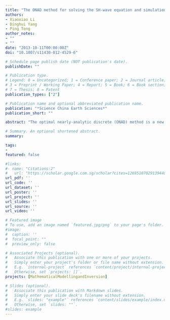 ```yaml
---
title: "The ONAD method for solving the SH-wave equation and simulation of the SH-wave propagation in the Earth’s mantle"
authors:
- Xiaoxiao Li
- Dinghui Yang
- Ping Tong
author_notes:
- ""
- ""
date: "2013-10-11T00:00:00Z"
doi: "10.1007/s11430-012-4529-6"

# Schedule page publish date (NOT publication's date).
publishDate: ""

# Publication type.
# Legend: 0 = Uncategorized; 1 = Conference paper; 2 = Journal article;
# 3 = Preprint / Working Paper; 4 = Report; 5 = Book; 6 = Book section;
# 7 = Thesis; 8 = Patent
publication_types: ["2"]

# Publication name and optional abbreviated publication name.
publication: "*Science China Earth Sciences*"
publication_short: ""

abstract: "The optimal nearly-analytic discrete (ONAD) method is a new numerical method developed in recent years for solving the wave equation. Compared with other methods, such as popularly-used finite-difference methods, the ONAD method can effectively suppress the numerical dispersion when coarse grids are used. In this paper, the ONAD method is extended to solve the 2-dimensional SH-wave equation in the spherical coordinates. To investigate the accuracy and the efficiency of the ONAD method, we compare the numerical results calculated by the ONAD method and other methods for both the homogeneous model and the inhomogeneous IASP91 model. The comparisons indicate that the ONAD method for solving the SH-wave equation in the spherical coordinates has the advantages of less numerical dispersion, small memory requirement for computer codes, and fast calculation. As an application, we use the ONAD method to simulate the SH-wave propagating between the Earth’s surface and the core-mantle boundary (CMB). Meanwhile, we investigate the SH-wave propagating in the mantle through analyzing the wave-field snapshots in different times and synthetic seismograms."

# Summary. An optional shortened abstract.
summary:

tags:
-
featured: false

#links:
#- name: "Citations:2"
#   url: "https://scholar.google.com.sg/scholar?cites=12695107029139440308&as_sdt=2005&sciodt=0,5&hl=en"
url_pdf: ''
url_code: ''
url_dataset: ''
url_poster: ''
url_project: ''
url_slides: ''
url_source: ''
url_video: ''

# Featured image
# To use, add an image named `featured.jpg/png` to your page's folder.
#image:
#  caption: ''
#  focal_point: ""
#  preview_only: false

# Associated Projects (optional).
#   Associate this publication with one or more of your projects.
#   Simply enter your project's folder or file name without extension.
#   E.g. `internal-project` references `content/project/internal-project/index.md`.
#   Otherwise, set `projects: []`.
projects: [MathematicalModellingandInversion]

# Slides (optional).
#   Associate this publication with Markdown slides.
#   Simply enter your slide deck's filename without extension.
#   E.g. `slides: "example"` references `content/slides/example/index.md`.
#   Otherwise, set `slides: ""`.
#slides: example
---
```


